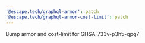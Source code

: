 ```yaml
---
'@escape.tech/graphql-armor': patch
'@escape.tech/graphql-armor-cost-limit': patch
---
```


Bump armor and cost-limit for GHSA-733v-p3h5-qpq7
